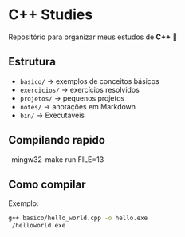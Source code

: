 # C++ Studies

Repositório para organizar meus estudos de **C++** 🚀  

## Estrutura
- `basico/` → exemplos de conceitos básicos  
- `exercicios/` → exercícios resolvidos  
- `projetos/` → pequenos projetos  
- `notes/` → anotações em Markdown  
- `bin/` → Executaveis
## Compilando rapido
-mingw32-make run FILE=13

## Como compilar
Exemplo:
```bash
g++ basico/hello_world.cpp -o hello.exe
./helloworld.exe


